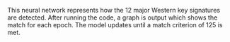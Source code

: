 This neural network represents how the 12 major Western key signatures are detected.
After running the code, a graph is output which shows the match for each epoch.
The model updates until a match criterion of 125 is met.
